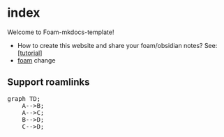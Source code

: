# index
<script src="https://unpkg.com/elkjs/lib/elk.bundled.js"></script>


Welcome to Foam-mkdocs-template!

* How to create this website and share your foam/obsidian notes? See: [[tutorial]]
* [foam](https://github.com/foambubble/foam) change

## Support roamlinks

<pre class="mermaid">
graph TD;
    A-->B;
    A-->C;
    B-->D;
    C-->D;
</pre>

[//begin]: # "Autogenerated link references for markdown compatibility"
[tutorial]: tutorial "Tutorial教程"
[//end]: # "Autogenerated link references"